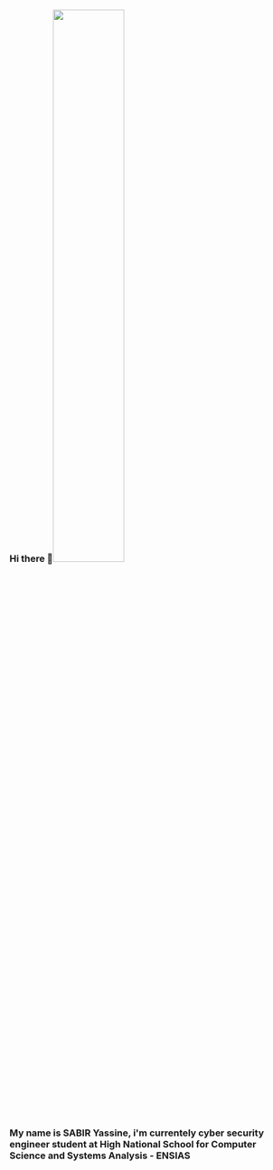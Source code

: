### Hi there 👋<img src="https://www.ssl-management.net/wp-content/uploads/2021/10/Cyber-Security.jpg" width="50%" height="50%" style="margin-left: 0;">
### My name is <b>SABIR Yassine</b>, i'm currentely cyber security engineer student at High National School for Computer Science and Systems Analysis - ENSIAS 


<!--
**Yassine-sa/Yassine-sa** is a ✨ _special_ ✨ repository because its `README.md` (this file) appears on your GitHub profile.

Here are some ideas to get you started:

- 🔭 I’m currently working on ...
- 🌱 I’m currently learning ...
- 👯 I’m looking to collaborate on ...
- 🤔 I’m looking for help with ...
- 💬 Ask me about ...
- 📫 How to reach me: ...
- 😄 Pronouns: ...
- ⚡ Fun fact: ...
-->
